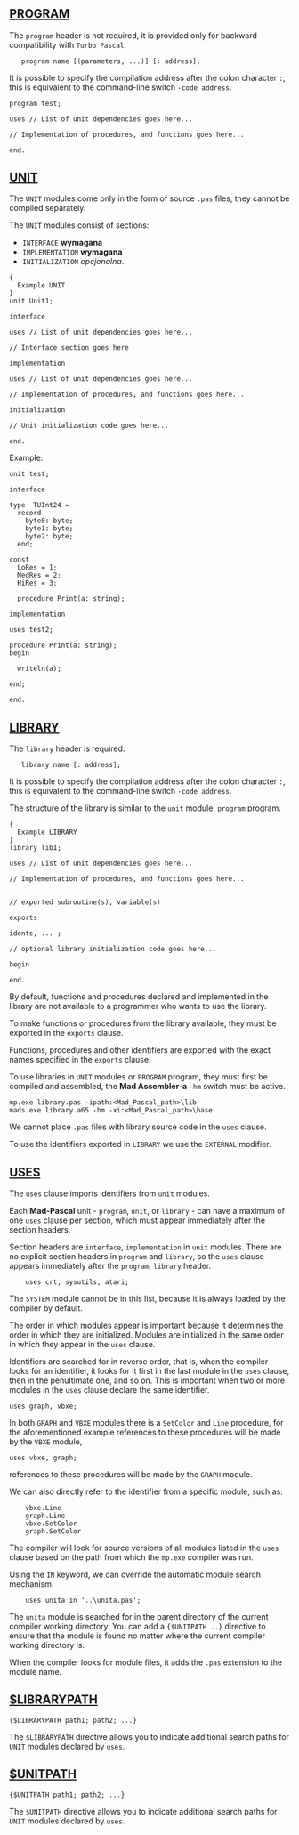 #

## [PROGRAM](https://www.freepascal.org/docs-html/ref/refse111.html#x232-25600016.1)

The `program` header is not required, it is provided only for backward compatibility with `Turbo Pascal`.

```
   program name [(parameters, ...)] [: address];
```

It is possible to specify the compilation address after the colon character `:`, this is equivalent to the command-line switch `-code address`.

```delphi
program test;

uses // List of unit dependencies goes here...
     
// Implementation of procedures, and functions goes here...

end.
```

## [UNIT](https://www.freepascal.org/docs-html/ref/refse111.html#x224-24600016.2)

The `UNIT` modules come only in the form of source `.pas` files, they cannot be compiled separately.

The `UNIT` modules consist of sections:

- `INTERFACE` **wymagana**
- `IMPLEMENTATION` **wymagana**
- `INITIALIZATION` *opcjonalna*.

```delphi
{
  Example UNIT
}
unit Unit1;

interface

uses // List of unit dependencies goes here...
     
// Interface section goes here

implementation

uses // List of unit dependencies goes here...

// Implementation of procedures, and functions goes here...

initialization

// Unit initialization code goes here...

end.
```

Example:
```delphi
unit test;

interface

type  TUInt24 =
  record
    byte0: byte;
    byte1: byte;
    byte2: byte;
  end;

const
  LoRes = 1;
  MedRes = 2;
  HiRes = 3;

  procedure Print(a: string);

implementation

uses test2;

procedure Print(a: string);
begin

  writeln(a);

end;

end.
```

## [LIBRARY](https://www.freepascal.org/docs-html/ref/refse117.html#x242-26600016.7)

The `library` header is required.

```
   library name [: address];
```

It is possible to specify the compilation address after the colon character `:`, this is equivalent to the command-line switch `-code address`.

The structure of the library is similar to the `unit` module, `program` program.


```delphi
{
  Example LIBRARY
}
library lib1;

uses // List of unit dependencies goes here...
     
// Implementation of procedures, and functions goes here...


// exported subroutine(s), variable(s)

exports

idents, ... ;

// optional library initialization code goes here...

begin

end.
```

By default, functions and procedures declared and implemented in the library are not available to a programmer who wants to use the library.

To make functions or procedures from the library available, they must be exported in the `exports` clause.

Functions, procedures and other identifiers are exported with the exact names specified in the `exports` clause.

To use libraries in `UNIT` modules or `PROGRAM` program, they must first be compiled and assembled, the **Mad Assembler-a** `-hm` switch must be active.

```DELPHI
mp.exe library.pas -ipath:<Mad_Pascal_path>\lib 
mads.exe library.a65 -hm -xi:<Mad_Pascal_path>\base
```

We cannot place `.pas` files with library source code in the `uses` clause.

To use the identifiers exported in `LIBRARY` we use the `EXTERNAL` modifier.


## [USES](https://wiki.freepascal.org/Uses)

The `uses` clause imports identifiers from `unit` modules.

Each **Mad-Pascal** unit - `program`, `unit`, or `library` - can have a maximum of one `uses` clause per section, which must appear immediately after the section headers. 

Section headers are `interface`, `implementation` in `unit` modules. There are no explicit section headers in `program` and `library`, so the `uses` clause appears immediately after the `program`, `library` header.

```delphi
    uses crt, sysutils, atari;
```

The `SYSTEM` module cannot be in this list, because it is always loaded by the compiler by default.

The order in which modules appear is important because it determines the order in which they are initialized. 
Modules are initialized in the same order in which they appear in the `uses` clause. 

Identifiers are searched for in reverse order, that is, when the compiler looks for an identifier, it looks for it first in the last module in the `uses` clause, then in the penultimate one, and so on.
This is important when two or more modules in the `uses` clause declare the same identifier. 

    uses graph, vbxe;

In both `GRAPH` and `VBXE` modules there is a `SetColor` and `Line` procedure, for the aforementioned example references to these procedures will be made by the `VBXE` module,

    uses vbxe, graph;

references to these procedures will be made by the `GRAPH` module.

We can also directly refer to the identifier from a specific module, such as:

```delphi
    vbxe.Line
    graph.Line
    vbxe.SetColor
    graph.SetColor
```

The compiler will look for source versions of all modules listed in the `uses` clause based on the path from which the `mp.exe` compiler was run.

Using the `IN` keyword, we can override the automatic module search mechanism.

```delphi
    uses unita in '..\unita.pas';
```

The `unita` module is searched for in the parent directory of the current compiler working directory. 
You can add a `{$UNITPATH ..}` directive to ensure that the module is found no matter where the current compiler working directory is.

When the compiler looks for module files, it adds the `.pas` extension to the module name.


## [$LIBRARYPATH](https://www.freepascal.org/docs-html/prog/progsu99.html)

```delphi
{$LIBRARYPATH path1; path2; ...}
```
The `$LIBRARYPATH` directive allows you to indicate additional search paths for `UNIT` modules declared by `uses`.

## [$UNITPATH](https://www.freepascal.org/docs-html/prog/progsu119.html)

```delphi
{$UNITPATH path1; path2; ...}
```
The `$UNITPATH` directive allows you to indicate additional search paths for `UNIT` modules declared by `uses`.
